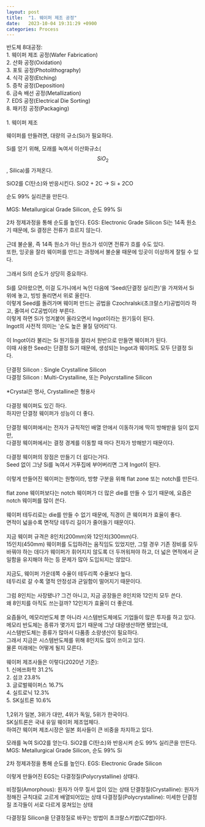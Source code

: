 ```yaml
---
layout: post
title:  "1. 웨이퍼 제조 공정"
date:   2023-10-04 19:31:29 +0900
categories: Process
---
```


반도체 8대공정:<br>
1\. 웨이퍼 제조 공정(Wafer Fabrication)<br>
2\. 산화 공정(Oxidation)<br>
3\. 포토 공정(Photolithography)<br>
4\. 식각 공정(Etching)<br>
5\. 증착 공정(Deposition)<br>
6\. 금속 배선 공정(Metallization)<br>
7\. EDS 공정(Electrical Die Sorting)<br>
8\. 패키징 공정(Packaging)<br>
<br>
1\. 웨이퍼 제조<br>

웨이퍼를 만들려면, 대량의 규소(Si)가 필요하다.

Si를 얻기 위해, 모래를 녹여서 이산화규소($$SiO_{2}$$, Silica)를 가져온다.<br>

SiO2를 C(탄소)와 반응시킨다.
SiO2 + 2C -> Si + 2CO

순도 99% 실리콘을 만든다.


MGS: Metallurgical Grade Silicon, 순도 99% Si

2차 정제과정을 통해 순도를 높인다.
EGS: Electronic Grade Silicon
Si는 14족 원소기 때문에, Si 결정은 전류가 흐르지 않는다.<br>
<br>
근데 불순물, 즉 14족 원소가 아닌 원소가 섞이면 전류가 흐를 수도 있다.<br>
또한, 잉곳을 잘라 웨이퍼를 만드는 과정에서 불순물 때문에 잉곳이 이상하게 잘릴 수 있다.<br>
<br>
그래서 Si의 순도가 상당히 중요하다.<br>
<br>
Si를 모아왔으면, 이걸 도가니에서 녹인 다음에 'Seed(단결정 실리콘)'을 가져와서 Si 위에 놓고, 빙빙 돌리면서 위로 올린다.<br>
이렇게 Seed를 돌려가며 웨이퍼 만드는 공법을 Czochralski(초크랄스키)공법이라 하고, 줄여서 CZ공법이라 부른다.<br>
이렇게 하면 Si가 엉겨붙어 올라오면서 Ingot이라는 원기둥이 된다.<br>
Ingot의 사전적 의미는 '순도 높은 물질 덩어리'다.<br>
<br>
이 Ingot이라 불리는 Si 원기둥을 잘라서 원반으로 만들면 웨이퍼가 된다.<br>
이때 사용한 Seed는 단결정 Si기 때문에, 생성되는 Ingot과 웨이퍼도 모두 단결정 Si다.<br>
<br>
단결정 Silicon : Single Crystalline Silicon<br>
다결정 Silicon : Multi-Crystalline, 또는 Polycrstalline Silicon<br>
<br>
*Crystal은 명사, Crystalline은 형용사<br>
<br>
다결정 웨이퍼도 있긴 하다.<br>
하지만 단결정 웨이퍼가 성능이 더 좋다.<br>
<br>
단결정 웨이퍼에서는 전자가 규칙적인 배열 안에서 이동하기에 딱히 방해받을 일이 없지만,<br>
다결정 웨이퍼에서는 결정 경계를 이동할 때 마다 전자가 방해받기 때문이다.<br>
<br>
다결정 웨이퍼의 장점은 만들기 더 쉽다는거다.<br>
Seed 없이 그냥 Si를 녹여서 거푸집에 부어버리면 그게 Ingot이 된다.<br>
<br>
이렇게 만들어진 웨이퍼는 원형이라, 방향 구분을 위해 flat zone 또는 notch를 만든다.<br>
<br>
flat zone 웨이퍼보다는 notch 웨이퍼가 더 많은 die를 만들 수 있기 때문에, 요즘은 notch 웨이퍼를 많이 쓴다.<br>
<br>
웨이퍼 테두리로는 die를 만들 수 없기 때문에, 직경이 큰 웨이퍼가 효율이 좋다.<br>
면적이 넓을수록 면적당 테두리 길이가 줄어들기 때문이다.<br>
<br>
지금 웨이퍼 규격은 8인치(200mm)와 12인치(300mm)다.<br>
15인치(450mm) 웨이퍼를 도입하려는 움직임도 있었지만, 그럴 경우 기존 장비를 모두 바꿔야 하는 데다가 웨이퍼가 휘어지지 않도록 더 두꺼워져야 하고, 더 넓은 면적에서 균일함을 유지해야 하는 등 문제가 많아 도입되지는 않았다.<br>
<br>
지금도, 웨이퍼 가운데쪽 수율이 테두리쪽 수율보다 높다.<br>
테두리로 갈 수록 열적 안정성과 균일함이 떨어지기 때문이다.<br>
<br>
그럼 8인치는 사장됐나? 그건 아니고, 지금 공장들은 8인치와 12인치 모두 쓴다.<br>
왜 8인치를 아직도 쓰는걸까? 12인치가 효율이 더 좋은데.<br>
<br>
요즘들어, 메모리반도체 뿐 아니라 시스템반도체에도 기업들이 많은 투자를 하고 있다.<br>
메모리 반도체는 종류가 몇가지 없기 때문에 그냥 대량생산하면 됐었는데,<br>
시스템반도체는 종류가 많아서 다품종 소량생산이 필요하다.<br>
그래서 지금은 시스템반도체를 위해 8인치도 많이 쓰이고 있다.<br>
물론 미래에는 어떻게 될지 모른다.<br>
<br>
웨이퍼 제조사들은 이렇다(2020년 기준):<br>
1\. 신에쓰화학 31.2%<br>
2\. 섬코 23.8%<br>
3\. 글로벌웨이퍼스 16.7%<br>
4\. 실트로닉 12.3%<br>
5\. SK실트론 10.6%<br>
<br>
1,2위가 일본, 3위가 대만, 4위가 독일, 5위가 한국이다.<br>
SK실트론은 국내 유일 웨이퍼 제조업체다.<br>
하여간 웨이퍼 제조시장은 일본 회사들이 큰 비중을 차지하고 있다.<br>

모래를 녹여 SiO2를 얻는다.
SiO2를 C(탄소)와 반응시켜 순도 99% 실리콘을 만든다.
MGS: Metallurgical Grade Silicon, 순도 99% Si

2차 정제과정을 통해 순도를 높인다.
EGS: Electronic Grade Silicon

이렇게 만들어진 EGS는 다결정질(Polycrystalline) 상태다.

비정질(Amorphous): 원자가 아무 질서 없이 있는 상태
단결정질(Crystalline): 원자가 정해진 규칙대로 고르게 배열되어있는 상태
다결정질(Polycrystalline): 미세한 단결정질 조각들이 서로 다르게 뭉쳐있는 상태

다결정질 Silicon을 단결정질로 바꾸는 방법이 초크랄스키법(CZ법)이다.